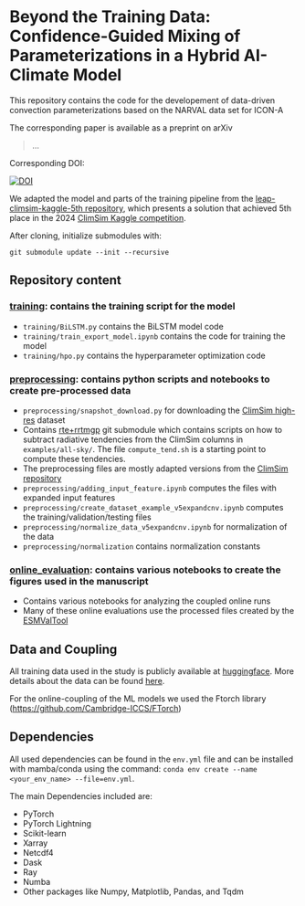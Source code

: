 # Beyond the Training Data: Confidence-Guided Mixing of Parameterizations in a Hybrid AI-Climate Model

This repository contains the code for the developement of data-driven convection parameterizations based on the NARVAL data set for ICON-A

The corresponding paper is available as a preprint on arXiv
> ...

Corresponding DOI:

[![DOI](https://zenodo.org/badge/1052597208.svg)](https://zenodo.org/badge/latestdoi/1052597208)

We adapted the model and parts of the training pipeline from the [leap-climsim-kaggle-5th repository](https://github.com/YusefAN/leap-climsim-kaggle-5th), which presents a solution that achieved 5th place in the 2024 [ClimSim Kaggle competition](https://www.kaggle.com/competitions/leap-atmospheric-physics-ai-climsim/overview).

After cloning, initialize submodules with:
```
git submodule update --init --recursive
```

## Repository content
### [training](training): contains the training script for the model
- `training/BiLSTM.py` contains the BiLSTM model code
- `training/train_export_model.ipynb` contains the code for training the model
- `training/hpo.py` contains the hyperparameter optimization code
### [preprocessing](preprocessing): contains python scripts and notebooks to create pre-processed data
- `preprocessing/snapshot_download.py` for downloading the [ClimSim high-res](https://huggingface.co/datasets/LEAP/ClimSim_high-res) dataset
- Contains [rte+rrtmgp](preprocessing/rte-rrtmgp) git submodule which contains scripts on how to subtract radiative tendencies from the ClimSim columns in `examples/all-sky/`. The file `compute_tend.sh` is a starting point to compute these tendencies.
- The preprocessing files are mostly adapted versions from the [ClimSim repository](https://github.com/leap-stc/ClimSim/tree/main)
- `preprocessing/adding_input_feature.ipynb` computes the files with expanded input features
- `preprocessing/create_dataset_example_v5expandcnv.ipynb` computes the training/validation/testing files
- `preprocessing/normalize_data_v5expandcnv.ipynb` for normalization of the data
- `preprocessing/normalization` contains normalization constants
### [online_evaluation](online_evaluation): contains various notebooks to create the figures used in the manuscript

- Contains various notebooks for analyzing the coupled online runs
- Many of these online evaluations use the processed files created by the [ESMValTool](https://github.com/ESMValGroup/ESMValTool)

## Data and Coupling
All training data used in the study is publicly available at [huggingface](https://huggingface.co/datasets/LEAP/ClimSim_high-res). More details about the data can be found [here](https://arxiv.org/abs/2306.08754).

For the online-coupling of the ML models we used the Ftorch library (https://github.com/Cambridge-ICCS/FTorch)

## Dependencies
All used dependencies can be found in the `env.yml` file and can be installed with mamba/conda using the command: `conda env create --name <your_env_name> --file=env.yml`. 

The main Dependencies included are:
- PyTorch
- PyTorch Lightning
- Scikit-learn
- Xarray
- Netcdf4
- Dask
- Ray
- Numba
- Other packages like Numpy, Matplotlib, Pandas, and Tqdm
